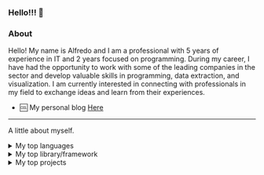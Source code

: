 ### Hello!!! 👋

### About

Hello! My name is Alfredo and I am a professional with 5 years of experience in IT and 2 years focused on programming. During my career, I have had the opportunity to work with some of the leading companies in the sector and develop valuable skills in programming, data extraction, and visualization. I am currently interested in connecting with professionals in my field to exchange ideas and learn from their experiences.

* :cool: My personal blog <a href="https://www.alfredohjr.com.br" target="_blank">Here</a>

---

A little about myself.

<details>
  <summary>My top languages</summary>

| Rank | Language      |
|-----:|---------------|
|     1|         Python|
|     2|            SQL|
|     3|     JavaScript|

</details>

<details>
  <summary>My top library/framework</summary>

| Rank | Language      |
|-----:|---------------|
|     1|         Pandas|
|     2|          React|
|     3|         NextJs|
|     4|         Django|

</details>

<details>
  <summary>My top projects</summary>

| Rank | Name            | Language           | Description                                                       |
|-----:|-----------------|--------------------|-------------------------------------------------------------------|
|     1| djangotheforcebe| Python/Django      | The small project with a shop aplication backend                  |
|     2|      mySandBoxV5| Python/Django      | Main functions write in python, send email, format excel and more |
|     3|  nextmyportfolio| JavaScript/Nextjs  | My portfolio, all in NextJs                                       |
|     4|       mytodolist| Flutter            | Study about flutter                                               |
|     5|      ReadBovespa| Python             | The small script to read data from bovespa                        |

</details>
